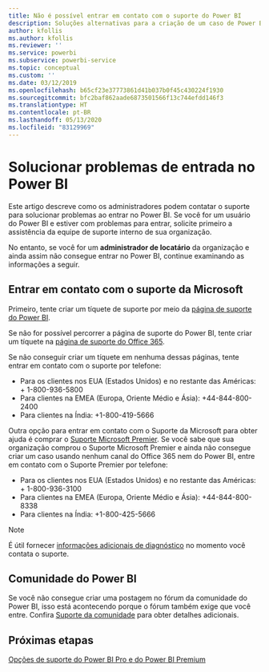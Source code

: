 ```yaml
---
title: Não é possível entrar em contato com o suporte do Power BI
description: Soluções alternativas para a criação de um caso de Power BI se um usuário não consegue entrar
author: kfollis
ms.author: kfollis
ms.reviewer: ''
ms.service: powerbi
ms.subservice: powerbi-service
ms.topic: conceptual
ms.custom: ''
ms.date: 03/12/2019
ms.openlocfilehash: b65cf23e37773861d41b037b0f45c430224f1930
ms.sourcegitcommit: bfc2baf862aade6873501566f13c744efdd146f3
ms.translationtype: HT
ms.contentlocale: pt-BR
ms.lasthandoff: 05/13/2020
ms.locfileid: "83129969"
---
```

# <a name="troubleshooting-sign-in-issues-for-power-bi"></a>Solucionar problemas de entrada no Power BI

Este artigo descreve como os administradores podem contatar o suporte para solucionar problemas ao entrar no Power BI. Se você for um usuário do Power BI e estiver com problemas para entrar, solicite primeiro a assistência da equipe de suporte interno de sua organização.

No entanto, se você for um **administrador de locatário** da organização e ainda assim não consegue entrar no Power BI, continue examinando as informações a seguir.

## <a name="contact-microsoft-support"></a>Entrar em contato com o suporte da Microsoft

Primeiro, tente criar um tíquete de suporte por meio da [página de suporte do Power BI](https://powerbi.microsoft.com/support/).

Se não for possível percorrer a página de suporte do Power BI, tente criar um tíquete na [página de suporte do Office 365](https://support.office.com/home/contact).

Se não conseguir criar um tíquete em nenhuma dessas páginas, tente entrar em contato com o suporte por telefone:

* Para os clientes nos EUA (Estados Unidos) e no restante das Américas: + 1-800-936-5800
* Para clientes na EMEA (Europa, Oriente Médio e Ásia): +44-844-800-2400
* Para clientes na Índia: +1-800-419-5666

Outra opção para entrar em contato com o Suporte da Microsoft para obter ajuda é comprar o [Suporte Microsoft Premier](https://support.microsoft.com/premier). Se você sabe que sua organização comprou o Suporte Microsoft Premier e ainda não consegue criar um caso usando nenhum canal do Office 365 nem do Power BI, entre em contato com o Suporte Premier por telefone:

* Para os clientes nos EUA (Estados Unidos) e no restante das Américas: + 1-800-936-3100
* Para clientes na EMEA (Europa, Oriente Médio e Ásia): +44-844-800-8338
* Para clientes na Índia: +1-800-425-5666

> [!Note]
> É útil fornecer [informações adicionais de diagnóstico](service-admin-capturing-additional-diagnostic-information-for-power-bi.md) no momento você contata o suporte.

## <a name="power-bi-community"></a>Comunidade do Power BI

Se você não consegue criar uma postagem no fórum da comunidade do Power BI, isso está acontecendo porque o fórum também exige que você entre. Confira [Suporte da comunidade](https://community.powerbi.com/t5/Community-Support/ct-p/PBI_CommunitySupport) para obter detalhes adicionais.

## <a name="next-steps"></a>Próximas etapas

[Opções de suporte do Power BI Pro e do Power BI Premium](service-support-options.md)
